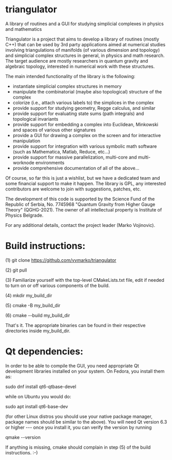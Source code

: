 # triangulator
A library of routines and a GUI for studying simplicial complexes in physics and mathematics

Triangulator is a project that aims to develop a library of routines (mostly C++) that can be used by 3rd party applications aimed at numerical studies involving triangulations of manifolds (of various dimension and topology) and simplicial complex structures in general, in physics and math research. The target audience are mostly researchers in quantum gravity and algebraic topology, interested in numerical work with these structures.

The main intended functionality of the library is the following:

 - instantiate simplicial complex structures in memory
 - manipulate the combinatorial (maybe also topological) structure of the complex
 - colorize (i.e., attach various labels to) the simplices in the complex
 - provide support for studying geometry, Regge calculus, and similar
 - provide support for evaluating state sums (path integrals) and topological invariants
 - provide support for embedding a complex into Euclidean, Minkowski and spaces of various other signatures
 - provide a GUI for drawing a complex on the screen and for interactive manipulation
 - provide support for integration with various symbolic math software (such as Mathematica, Matlab, Reduce, etc...)
 - provide support for massive parallelization, multi-core and multi-worknode environments
 - provide comprehensive documentation of all of the above...

Of course, so far this is just a wishlist, but we have a dedicated team and some financial support to make it happen. The library is GPL, any interested contributors are welcome to join with suggestions, patches, etc.

The development of this code is supported by the Science Fund of the Republic of Serbia, No. 7745968 "Quantum Gravity from Higher Gauge Theory" (QGHG-2021). The owner of all intellectual property is Institute of Physics Belgrade.

For any additional details, contact the project leader (Marko Vojinovic).



# Build instructions:

(1) git clone https://github.com/vvmarko/triangulator

(2) git pull

(3) Familiarize yourself with the top-level CMakeLists.txt file, edit if needed to turn on or off various components of the build.

(4) mkdir my_build_dir

(5) cmake -B my_build_dir

(6) cmake --build my_build_dir

That's it. The appropriate binaries can be found in their respective directories inside my_build_dir.



# Qt dependencies:

In order to be able to compile the GUI, you need appropriate Qt development libraries installed on your system. On Fedora, you install them as:

   sudo dnf install qt6-qtbase-devel

while on Ubuntu you would do:

   sudo apt install qt6-base-dev

(for other Linux distros you should use your native package manager, package names should be similar to the above). You will need Qt version 6.3 or higher --- once you install it, you can verify the version by running

  qmake --version

If anything is missing, cmake should complain in step (5) of the build instructions. :-)


